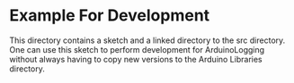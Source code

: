 # Example For Development
This directory contains a sketch and a linked directory to the src directory.
One can use this sketch to perform development for ArduinoLogging without always
having to copy new versions to the Arduino Libraries directory.
